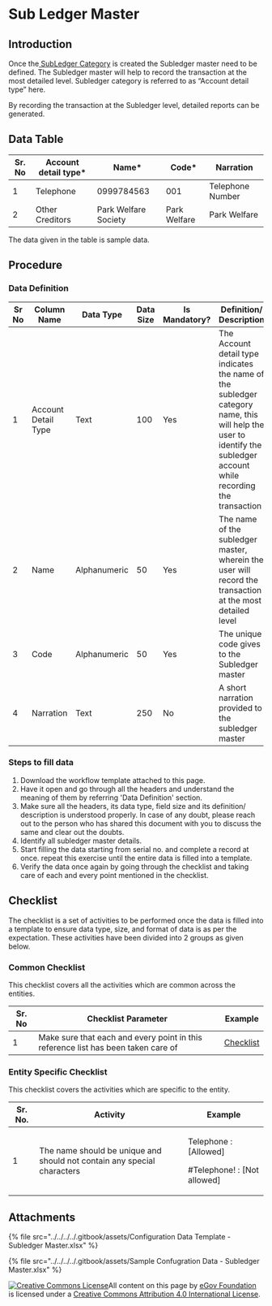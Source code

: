 # Sub Ledger Master

## Introduction <a href="#introduction" id="introduction"></a>

Once the[ SubLedger Category](sub-ledger-category.md) is created the Subledger master need to be defined. The Subledger master will help to record the transaction at the most detailed level. Subledger category is referred to as “Account detail type” here.

By recording the transaction at the Subledger level, detailed reports can be generated.

## Data Table <a href="#data-table" id="data-table"></a>

| Sr. No | Account detail type\* | Name\*               | Code\*       | Narration        |
| ------ | --------------------- | -------------------- | ------------ | ---------------- |
| 1      | Telephone             | 0999784563           | 001          | Telephone Number |
| 2      | Other Creditors       | Park Welfare Society | Park Welfare | Park Welfare     |

The data given in the table is sample data.

## Procedure <a href="#procedure" id="procedure"></a>

### Data Definition <a href="#data-definition" id="data-definition"></a>

| Sr No | Column Name         | Data Type    | Data Size | Is Mandatory? | Definition/ Description                                                                                                                                              |
| ----- | ------------------- | ------------ | --------- | ------------- | -------------------------------------------------------------------------------------------------------------------------------------------------------------------- |
| 1     | Account Detail Type | Text         | 100       | Yes           | The Account detail type indicates the name of the subledger category name, this will help the user to identify the subledger account while recording the transaction |
| 2     | Name                | Alphanumeric | 50        | Yes           | The name of the subledger master, wherein the user will record the transaction at the most detailed level                                                            |
| 3     | Code                | Alphanumeric | 50        | Yes           | The unique code gives to the Subledger master                                                                                                                        |
| 4     | Narration           | Text         | 250       | No            | A short narration provided to the subledger master                                                                                                                   |

### Steps to fill data <a href="#steps-to-fill-data" id="steps-to-fill-data"></a>

1. Download the workflow template attached to this page.
2. Have it open and go through all the headers and understand the meaning of them by referring 'Data Definition' section.
3. Make sure all the headers, its data type, field size and its definition/ description is understood properly. In case of any doubt, please reach out to the person who has shared this document with you to discuss the same and clear out the doubts.
4. Identify all subledger master details.
5. Start filling the data starting from serial no. and complete a record at once. repeat this exercise until the entire data is filled into a template.
6. Verify the data once again by going through the checklist and taking care of each and every point mentioned in the checklist.

## Checklist <a href="#checklist" id="checklist"></a>

The checklist is a set of activities to be performed once the data is filled into a template to ensure data type, size, and format of data is as per the expectation. These activities have been divided into 2 groups as given below.

### Common Checklist <a href="#common-checklist" id="common-checklist"></a>

This checklist covers all the activities which are common across the entities.

| Sr. No | Checklist Parameter                                                               | Example                                                                                     |
| ------ | --------------------------------------------------------------------------------- | ------------------------------------------------------------------------------------------- |
| 1      | Make sure that each and every point in this reference list has been taken care of | ​[Checklist](https://digit-discuss.atlassian.net/wiki/spaces/DO/pages/502203140/Checklist)​ |

### Entity Specific Checklist <a href="#entity-specific-checklist" id="entity-specific-checklist"></a>

This checklist covers the activities which are specific to the entity.

| Sr. No. | Activity                                                                | Example                                                        |
| ------- | ----------------------------------------------------------------------- | -------------------------------------------------------------- |
| 1       | The name should be unique and should not contain any special characters | <p>Telephone : [Allowed]</p><p>#Telephone! : [Not allowed]</p> |

## Attachments <a href="#attachments" id="attachments"></a>

{% file src="../../../../.gitbook/assets/Configuration Data Template - Subledger Master.xlsx" %}

{% file src="../../../../.gitbook/assets/Sample Confugration Data - Subledger Master.xlsx" %}

[![Creative Commons License](https://i.creativecommons.org/l/by/4.0/80x15.png)](http://creativecommons.org/licenses/by/4.0/)All content on this page by [eGov Foundation ](https://egov.org.in/)is licensed under a [Creative Commons Attribution 4.0 International License](http://creativecommons.org/licenses/by/4.0/).
